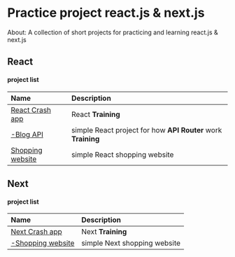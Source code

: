 # Practice project react.js & next.js

About: A collection of short projects for practicing and learning react.js & next.js

## React

#### project list

| Name                                                                                                    | Description                                       |
| :------------------------------------------------------------------------------------------------------ | :------------------------------------------------ |
| [React Crash app](https://github.com/sajjad-10/practice-project-react-js/tree/main/react-crash-app)     | React **Training**                                |
| [-Blog API](https://github.com/sajjad-10/practice-project-react-js/tree/main/blog-api)                  | simple React project for how **API** **Router** work **Training** |
| [Shopping website](https://github.com/sajjad-10/practice-project-react-js/tree/main/shopping-react-app) | simple React shopping website                     |

## Next

#### project list

| Name                                                                                           | Description                  |
| :--------------------------------------------------------------------------------------------- | :--------------------------- |
| [Next Crash app](https://github.com/sajjad-10/)                                                | Next **Training**            |
| [-Shopping website](https://github.com/sajjad-10/practice-project-react-js/tree/main/shopping) | simple Next shopping website |
